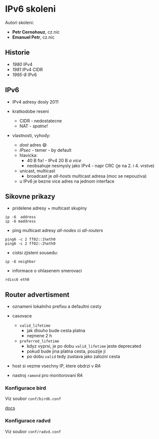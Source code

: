 # IPv6 skoleni

Autori skoleni:
- **Petr Cernohouz**, cz.nic
- **Emanuel Petr**, cz.nic

## Historie

- *1980* IPv4
- *1981* IPv4 CIDR
- *1995-8* IPv6

## IPv6

- IPv4 adresy dosly 2011
- kratkodobe reseni
  - CIDR - nedostatecne
  - NAT - *spatne!*

- vlastnosti, vyhody:
  - *dost* adres :smile:
  - *IPsec* - temer - by default
  - hlavicka:
    - 40 B fix! - IPv4 20 B *a vice*
    - neobsahuje nesmysly jako IPv4 - napr CRC (je na 2. i 4. vrstve)
  - unicast, multicast
    - broadcast je *all-hosts* multicast adresa (moc se nepouziva)
  - u IPv6 je bezne vice adres na jednom interface

## Sikovne prikazy

- pridelene adresy + multicast skupiny

```
ip -6  address
ip -6 maddress
```

- ping multicast adresy *all-nodes* ci *all-routers*

```
ping6 -c 2 ff02::1%eth0
ping6 -c 2 ff02::2%eth0
```

- cistsi zjisteni sousedu:

```
ip -6 neighbor
```

- informace o ohlasenem smerovaci

```
rdisc6 eth0
```

## Router advertisment

- oznameni lokalniho prefixu a defaultni cesty
- casovace
  - `valid_lifetime`
    - jak dlouho bude cesta platna
    - nejmene 2 h
  - `preferred_lifetime`
    - kdyz vyprsi, je po dobu `valid_lifetime` jeste deprecated
    - pokud bude jina platna cesta, pouzije ji
    - po dobu `valid` tedy zustava jako zalozni cesta
- host si vezme vsechny IP, ktere obdrzi v *RA*

- nastroj `ramond` pro monitorovani *RA*

### Konfigurace bird

Viz soubor `conf/bird6.conf`

[docs](http://bird.network.cz/?get_doc&f=bird-6.html#ss6.9)

### Konfigurace radvd

Viz soubor `conf/radvd.conf`
